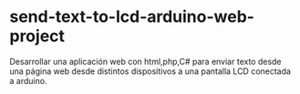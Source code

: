 # send-text-to-lcd-arduino-web-project
Desarrollar una aplicación web con html,php,C# para enviar texto desde una página web desde distintos dispositivos a una pantalla LCD conectada a arduino.
